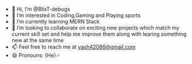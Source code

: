 - 👋 Hi, I’m @BlisT-debugs
- 👀 I’m interested in Coding,Gaming and Playing sports
- 🌱 I’m currently learning MERN Stack
- 💞️ I’m looking to collaborate on exciting new projects which match my current skill set and help me improve them along with learing something new at the same time
- 📫 Feel free to reach me at yash42086@gmail.com
- 😄 Pronouns: {He}♂️

<!---
BlisT-debugs/BlisT-debugs is a ✨ special ✨ repository because its `README.md` (this file) appears on your GitHub profile.
You can click the Preview link to take a look at your changes.
--->
